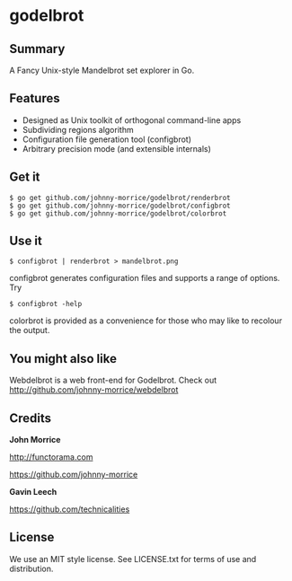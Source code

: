 # godelbrot

## Summary

A Fancy Unix-style Mandelbrot set explorer in Go.

## Features

* Designed as Unix toolkit of orthogonal command-line apps
* Subdividing regions algorithm
* Configuration file generation tool (configbrot)
* Arbitrary precision mode (and extensible internals)

## Get it

    $ go get github.com/johnny-morrice/godelbrot/renderbrot
    $ go get github.com/johnny-morrice/godelbrot/configbrot
    $ go get github.com/johnny-morrice/godelbrot/colorbrot

## Use it

    $ configbrot | renderbrot > mandelbrot.png

configbrot generates configuration files and supports a range of options.  Try

    $ configbrot -help

colorbrot is provided as a convenience for those who may like to recolour the output.

## You might also like

Webdelbrot is a web front-end for Godelbrot.  Check out http://github.com/johnny-morrice/webdelbrot

## Credits

**John Morrice**

http://functorama.com

https://github.com/johnny-morrice

**Gavin Leech**

https://github.com/technicalities

## License

We use an MIT style license.  See LICENSE.txt for terms of use and distribution.

